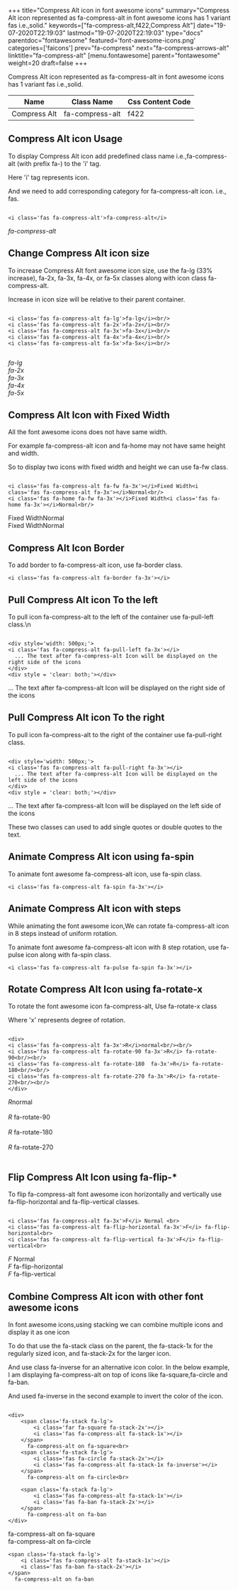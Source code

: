 +++
title="Compress Alt icon in font awesome icons"
summary="Compress Alt icon represented as fa-compress-alt in font awesome icons has 1 variant fas i.e.,solid."
keywords=["fa-compress-alt,f422,Compress Alt"]
date="19-07-2020T22:19:03"
lastmod="19-07-2020T22:19:03"
type="docs"
parentdoc="fontawesome"
featured='font-awesome-icons.png'
categories=['faicons']
prev="fa-compress"
next="fa-compress-arrows-alt"
linktitle="fa-compress-alt"
[menu.fontawesome]
parent="fontawesome"
weight=20
draft=false
+++


Compress Alt icon represented as fa-compress-alt in font awesome icons has 1 variant fas i.e.,solid.

<div class='table-responsive'><table class='table'><thead><tr><th>Name</th><th>Class Name</th><th>Css Content Code</th></tr></thead><tbody><tr><td>Compress Alt</td><td>fa-compress-alt</td><td>f422</td></tr></tbody></table></div>



## Compress Alt icon Usage

To display Compress Alt icon add predefined class name i.e.,fa-compress-alt (with prefix fa-) to the 'i' tag.

Here 'i' tag represents icon.

And we need to add corresponding category for fa-compress-alt icon. i.e., fas.


```

<i class='fas fa-compress-alt'>fa-compress-alt</i>
```

<i class='fas fa-compress-alt'>fa-compress-alt</i>




## Change Compress Alt icon size
To increase Compress Alt font awesome icon size, use the fa-lg (33% increase), fa-2x, fa-3x, fa-4x, or fa-5x classes along with icon class fa-compress-alt.

Increase in icon size will be relative to their parent container. 

```

<i class='fas fa-compress-alt fa-lg'>fa-lg</i><br/>
<i class='fas fa-compress-alt fa-2x'>fa-2x</i><br/>
<i class='fas fa-compress-alt fa-3x'>fa-3x</i><br/>
<i class='fas fa-compress-alt fa-4x'>fa-4x</i><br/>
<i class='fas fa-compress-alt fa-5x'>fa-5x</i><br/>
            
```

<i class='fas fa-compress-alt fa-lg'>fa-lg</i><br/>
<i class='fas fa-compress-alt fa-2x'>fa-2x</i><br/>
<i class='fas fa-compress-alt fa-3x'>fa-3x</i><br/>
<i class='fas fa-compress-alt fa-4x'>fa-4x</i><br/>
<i class='fas fa-compress-alt fa-5x'>fa-5x</i><br/>
            



## Compress Alt Icon with Fixed Width 

All the font awesome icons does not have same width.

For example fa-compress-alt icon and fa-home may not have same height and width.

So to display two icons with fixed width and height we can use fa-fw class.


```

<i class='fas fa-compress-alt fa-fw fa-3x'></i>Fixed Width<i class='fas fa-compress-alt fa-3x'></i>Normal<br/>
<i class='fas fa-home fa-fw fa-3x'></i>Fixed Width<i class='fas fa-home fa-3x'></i>Normal<br/>
```

<i class='fas fa-compress-alt fa-fw fa-3x'></i>Fixed Width<i class='fas fa-compress-alt fa-3x'></i>Normal<br/>
<i class='fas fa-home fa-fw fa-3x'></i>Fixed Width<i class='fas fa-home fa-3x'></i>Normal<br/>



## Compress Alt Icon Border 

To add border to fa-compress-alt icon, use fa-border class.


```
<i class='fas fa-compress-alt fa-border fa-3x'></i>

```
<i class='fas fa-compress-alt fa-border fa-3x'></i>





## Pull Compress Alt icon To the left

To pull icon fa-compress-alt to the left of the container use fa-pull-left class.\n

```

<div style='width: 500px;'>
<i class='fas fa-compress-alt fa-pull-left fa-3x'></i>
  ... The text after fa-compress-alt Icon will be displayed on the right side of the icons
</div>
<div style = 'clear: both;'></div>
```

<div style='width: 500px;'>
<i class='fas fa-compress-alt fa-pull-left fa-3x'></i>
  ... The text after fa-compress-alt Icon will be displayed on the right side of the icons
</div>
<div style = 'clear: both;'></div>




## Pull Compress Alt icon To the right
To pull icon fa-compress-alt to the right of the container use fa-pull-right class.

```

<div style='width: 500px;'>
<i class='fas fa-compress-alt fa-pull-right fa-3x'></i>
  ... The text after fa-compress-alt Icon will be displayed on the left side of the icons
</div>
<div style = 'clear: both;'></div>
```

<div style='width: 500px;'>
<i class='fas fa-compress-alt fa-pull-right fa-3x'></i>
  ... The text after fa-compress-alt Icon will be displayed on the left side of the icons
</div>
<div style = 'clear: both;'></div>

These two classes can used to add single quotes or double quotes to the text.


## Animate Compress Alt icon using fa-spin
To animate font awesome fa-compress-alt icon, use fa-spin class.

```
<i class='fas fa-compress-alt fa-spin fa-3x'></i>
```
<i class='fas fa-compress-alt fa-spin fa-3x'></i>




## Animate Compress Alt icon with steps
While animating the font awesome icon,We can rotate fa-compress-alt icon in 8 steps instead of uniform rotation.

To animate font awesome fa-compress-alt icon with 8 step rotation, use fa-pulse icon along with fa-spin class.


```
<i class='fas fa-compress-alt fa-pulse fa-spin fa-3x'></i>

```
<i class='fas fa-compress-alt fa-pulse fa-spin fa-3x'></i>





## Rotate Compress Alt Icon using fa-rotate-x
To rotate the font awesome icon fa-compress-alt, Use fa-rotate-x class

Where 'x' represents degree of rotation.


```

<div>
<i class='fas fa-compress-alt fa-3x'>R</i>normal<br/><br/>
<i class='fas fa-compress-alt fa-rotate-90 fa-3x'>R</i> fa-rotate-90<br/><br/> 
<i class='fas fa-compress-alt fa-rotate-180  fa-3x'>R</i> fa-rotate-180<br/><br/> 
<i class='fas fa-compress-alt fa-rotate-270 fa-3x'>R</i> fa-rotate-270<br/><br/>
</div>
```

<div>
<i class='fas fa-compress-alt fa-3x'>R</i>normal<br/><br/>
<i class='fas fa-compress-alt fa-rotate-90 fa-3x'>R</i> fa-rotate-90<br/><br/> 
<i class='fas fa-compress-alt fa-rotate-180  fa-3x'>R</i> fa-rotate-180<br/><br/> 
<i class='fas fa-compress-alt fa-rotate-270 fa-3x'>R</i> fa-rotate-270<br/><br/>
</div>




## Flip Compress Alt Icon using fa-flip-*
To flip fa-compress-alt font awesome icon horizontally and vertically use fa-flip-horizontal and fa-flip-vertical classes. 

```

<i class='fas fa-compress-alt fa-3x'>F</i> Normal <br>
<i class='fas fa-compress-alt fa-flip-horizontal fa-3x'>F</i> fa-flip-horizontal<br>
<i class='fas fa-compress-alt fa-flip-vertical fa-3x'>F</i> fa-flip-vertical<br>
```

<i class='fas fa-compress-alt fa-3x'>F</i> Normal <br>
<i class='fas fa-compress-alt fa-flip-horizontal fa-3x'>F</i> fa-flip-horizontal<br>
<i class='fas fa-compress-alt fa-flip-vertical fa-3x'>F</i> fa-flip-vertical<br>




## Combine Compress Alt icon with other font awesome icons
In font awesome icons,using stacking we can combine multiple icons and display it as one icon 

To do that use the fa-stack class on the parent, the fa-stack-1x for the regularly sized icon, and fa-stack-2x for the larger icon.

And use class fa-inverse for an alternative icon color. 
In the below example, I am displaying fa-compress-alt on top of icons like fa-square,fa-circle and fa-ban.

And used fa-inverse in the second example to invert the color of the icon.

```

<div>
    <span class='fa-stack fa-lg'>
        <i class='far fa-square fa-stack-2x'></i>
        <i class='fas fa-compress-alt fa-stack-1x'></i>
    </span>
      fa-compress-alt on fa-square<br>
    <span class='fa-stack fa-lg'>
        <i class='fas fa-circle fa-stack-2x'></i>
        <i class='fas fa-compress-alt fa-stack-1x fa-inverse'></i>
    </span>
      fa-compress-alt on fa-circle<br>

    <span class='fa-stack fa-lg'>
        <i class='fas fa-compress-alt fa-stack-1x'></i>
        <i class='fas fa-ban fa-stack-2x'></i>
    </span>
      fa-compress-alt on fa-ban
</div>
```

<div>
    <span class='fa-stack fa-lg'>
        <i class='far fa-square fa-stack-2x'></i>
        <i class='fas fa-compress-alt fa-stack-1x'></i>
    </span>
      fa-compress-alt on fa-square<br>
    <span class='fa-stack fa-lg'>
        <i class='fas fa-circle fa-stack-2x'></i>
        <i class='fas fa-compress-alt fa-stack-1x fa-inverse'></i>
    </span>
      fa-compress-alt on fa-circle<br>

    <span class='fa-stack fa-lg'>
        <i class='fas fa-compress-alt fa-stack-1x'></i>
        <i class='fas fa-ban fa-stack-2x'></i>
    </span>
      fa-compress-alt on fa-ban
</div>






